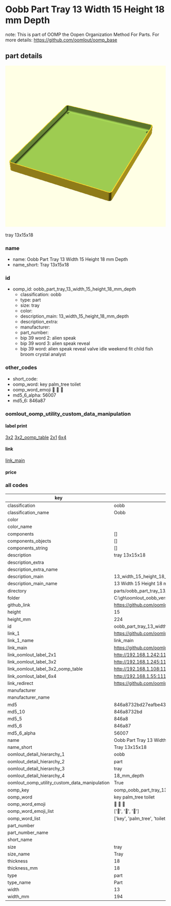 # Oobb Part Tray 13 Width 15 Height 18 mm Depth  

note: This is part of OOMP the Oopen Organization Method For Parts. For more details: https://github.com/oomlout/oomp_base

##  part details
  

[![](3dpr.png)](3dpr.png)

tray 13x15x18



### name
* name: Oobb Part Tray 13 Width 15 Height 18 mm Depth
* name_short: Tray 13x15x18 
### id
* oomp_id: oobb_part_tray_13_width_15_height_18_mm_depth
  * classification: oobb
  * type: part
  * size: tray
  * color: 
  * description_main: 13_width_15_height_18_mm_depth
  * description_extra: 
  * manufacturer: 
  * part_number: 
  * bip 39 word 2: alien speak
  * bip 39 word 3: alien speak reveal
  * bip 39 word: alien speak reveal valve idle weekend fit child fish broom crystal analyst

### other_codes
* short_code: 
* oomp_word: key palm_tree toilet
* oomp_word_emoji :key: :palm_tree: :toilet:
* md5_6_alpha: 56007
* md5_6: 846a87






### oomlout_oomp_utility_custom_data_manipulation
#### label print
[3x2](http://192.168.1.245:1112/?label=oomp%2056007)
[3x2_oomp_table](http://192.168.1.108:1112/?label=oomp%2056007)
[2x1](http://192.168.1.242:1112/?label=oomp%2056007)
[6x4](http://192.168.1.55:1112/?label=oomp%2056007)    

#### link

[link_main](https://github.com/oomlout/oomlout_oobb_version_4_generated_parts/tree/main/navigation_oomp/oobb/part/tray/13_width_15_height_18_mm_depth/part)                              

#### price







### all codes 
| key | value |  
| --- | --- |  
| classification | oobb |  
| classification_name | Oobb |  
| color |  |  
| color_name |  |  
| components | [] |  
| components_objects | [] |  
| components_string | [] |  
| description | tray 13x15x18 |  
| description_extra |  |  
| description_extra_name |  |  
| description_main | 13_width_15_height_18_mm_depth |  
| description_main_name | 13 Width 15 Height 18 mm Depth |  
| directory | parts/oobb_part_tray_13_width_15_height_18_mm_depth |  
| folder | C:\gh\oomlout_oobb_version_4_generated_parts\parts\oobb_part_tray_13_width_15_height_18_mm_depth |  
| github_link | https://github.com/oomlout/oomlout_oomp_part_src/tree/main/parts/oobb_part_tray_13_width_15_height_18_mm_depth |  
| height | 15 |  
| height_mm | 224 |  
| id | oobb_part_tray_13_width_15_height_18_mm_depth |  
| link_1 | https://github.com/oomlout/oomlout_oobb_version_4_generated_parts/tree/main/navigation_oomp/oobb/part/tray/13_width_15_height_18_mm_depth/part |  
| link_1_name | link_main |  
| link_main | https://github.com/oomlout/oomlout_oobb_version_4_generated_parts/tree/main/navigation_oomp/oobb/part/tray/13_width_15_height_18_mm_depth/part |  
| link_oomlout_label_2x1 | http://192.168.1.242:1112/?label=oomp%2056007 |  
| link_oomlout_label_3x2 | http://192.168.1.245:1112/?label=oomp%2056007 |  
| link_oomlout_label_3x2_oomp_table | http://192.168.1.108:1112/?label=oomp%2056007 |  
| link_oomlout_label_6x4 | http://192.168.1.55:1112/?label=oomp%2056007 |  
| link_redirect | https://github.com/oomlout/oomlout_oobb_version_4_generated_parts/tree/main/parts/oobb_tray_13_15_18 |  
| manufacturer |  |  
| manufacturer_name |  |  
| md5 | 846a8732bd27eafbe4385f1170f43032 |  
| md5_10 | 846a8732bd |  
| md5_5 | 846a8 |  
| md5_6 | 846a87 |  
| md5_6_alpha | 56007 |  
| name | Oobb Part Tray 13 Width 15 Height 18 mm Depth |  
| name_short | Tray 13x15x18  |  
| oomlout_detail_hierarchy_1 | oobb |  
| oomlout_detail_hierarchy_2 | part |  
| oomlout_detail_hierarchy_3 | tray |  
| oomlout_detail_hierarchy_4 | 18_mm_depth |  
| oomlout_oomp_utility_custom_data_manipulation | True |  
| oomp_key | oomp_oobb_part_tray_13_width_15_height_18_mm_depth |  
| oomp_word | key palm_tree toilet |  
| oomp_word_emoji | :key: :palm_tree: :toilet: |  
| oomp_word_emoji_list | [':key:', ':palm_tree:', ':toilet:'] |  
| oomp_word_list | ['key', 'palm_tree', 'toilet'] |  
| part_number |  |  
| part_number_name |  |  
| short_name |  |  
| size | tray |  
| size_name | Tray |  
| thickness | 18 |  
| thickness_mm | 18 |  
| type | part |  
| type_name | Part |  
| width | 13 |  
| width_mm | 194 |  
